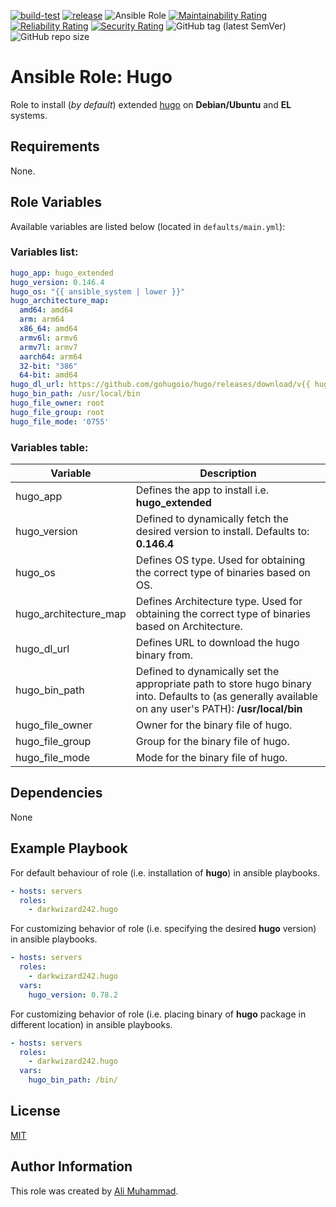 [![build-test](https://github.com/darkwizard242/ansible-role-hugo/workflows/build-and-test/badge.svg?branch=master)](https://github.com/darkwizard242/ansible-role-hugo/actions?query=workflow%3Abuild-and-test) [![release](https://github.com/darkwizard242/ansible-role-hugo/workflows/release/badge.svg)](https://github.com/darkwizard242/ansible-role-hugo/actions?query=workflow%3Arelease) ![Ansible Role](https://img.shields.io/ansible/role/d/darkwizard242/hugo) [![Maintainability Rating](https://sonarcloud.io/api/project_badges/measure?project=ansible-role-hugo&metric=sqale_rating)](https://sonarcloud.io/dashboard?id=ansible-role-hugo) [![Reliability Rating](https://sonarcloud.io/api/project_badges/measure?project=ansible-role-hugo&metric=reliability_rating)](https://sonarcloud.io/dashboard?id=ansible-role-hugo) [![Security Rating](https://sonarcloud.io/api/project_badges/measure?project=ansible-role-hugo&metric=security_rating)](https://sonarcloud.io/dashboard?id=ansible-role-hugo) ![GitHub tag (latest SemVer)](https://img.shields.io/github/tag/darkwizard242/ansible-role-hugo?label=release) ![GitHub repo size](https://img.shields.io/github/repo-size/darkwizard242/ansible-role-hugo?color=orange&style=flat-square)

# Ansible Role: Hugo

Role to install (_by default_) extended [hugo](https://github.com/gohugoio/hugo) on **Debian/Ubuntu** and **EL** systems.

## Requirements

None.

## Role Variables

Available variables are listed below (located in `defaults/main.yml`):

### Variables list:

```yaml
hugo_app: hugo_extended
hugo_version: 0.146.4
hugo_os: "{{ ansible_system | lower }}"
hugo_architecture_map:
  amd64: amd64
  arm: arm64
  x86_64: amd64
  armv6l: armv6
  armv7l: armv7
  aarch64: arm64
  32-bit: "386"
  64-bit: amd64
hugo_dl_url: https://github.com/gohugoio/hugo/releases/download/v{{ hugo_version }}/{{ hugo_app }}_{{ hugo_version }}_{{ hugo_os }}-{{ hugo_architecture_map[ansible_architecture] }}.tar.gz
hugo_bin_path: /usr/local/bin
hugo_file_owner: root
hugo_file_group: root
hugo_file_mode: '0755'
```

### Variables table:

Variable              | Description
--------------------- | ------------------------------------------------------------------------------------------------------------------------------------------------------
hugo_app              | Defines the app to install i.e. **hugo_extended**
hugo_version          | Defined to dynamically fetch the desired version to install. Defaults to: **0.146.4**
hugo_os               | Defines OS type. Used for obtaining the correct type of binaries based on OS.
hugo_architecture_map | Defines Architecture type. Used for obtaining the correct type of binaries based on Architecture.
hugo_dl_url           | Defines URL to download the hugo binary from.
hugo_bin_path         | Defined to dynamically set the appropriate path to store hugo binary into. Defaults to (as generally available on any user's PATH): **/usr/local/bin**
hugo_file_owner       | Owner for the binary file of hugo.
hugo_file_group       | Group for the binary file of hugo.
hugo_file_mode        | Mode for the binary file of hugo.

## Dependencies

None

## Example Playbook

For default behaviour of role (i.e. installation of **hugo**) in ansible playbooks.

```yaml
- hosts: servers
  roles:
    - darkwizard242.hugo
```

For customizing behavior of role (i.e. specifying the desired **hugo** version) in ansible playbooks.

```yaml
- hosts: servers
  roles:
    - darkwizard242.hugo
  vars:
    hugo_version: 0.78.2
```

For customizing behavior of role (i.e. placing binary of **hugo** package in different location) in ansible playbooks.

```yaml
- hosts: servers
  roles:
    - darkwizard242.hugo
  vars:
    hugo_bin_path: /bin/
```

## License

[MIT](https://github.com/darkwizard242/ansible-role-hugo/blob/master/LICENSE)

## Author Information

This role was created by [Ali Muhammad](https://www.alimuhammad.dev/).
